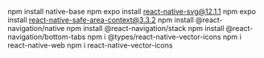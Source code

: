 

npm install native-base 
npm expo install react-native-svg@12.1.1
npm expo install react-native-safe-area-context@3.3.2
npm install @react-navigation/native
npm install @react-navigation/stack
npm install @react-navigation/bottom-tabs
npm i @types/react-native-vector-icons
npm i react-native-web
npm i react-native-vector-icons